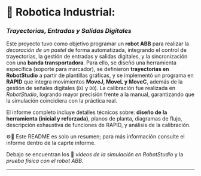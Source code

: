 # 🦾 Robotica Industrial:
### *Trayectorias, Entradas y Salidas Digitales*  

Este proyecto tuvo como objetivo programar un **robot ABB** para realizar la *decoración de un pastel* de forma automatizada, integrando el control de trayectorias, la gestión de entradas y salidas digitales, y la sincronización con una **banda transportadora**. Para ello, se diseñó una herramienta específica (soporte para marcador), se definieron **trayectorias en RobotStudio** a partir de plantillas gráficas, y se implementó un programa en **RAPID** que integra movimientos **MoveJ, MoveL y MoveC**, además de la gestión de señales digitales (`DI` y `DO`). La calibración fue realizada en *RobotStudio*, logrando mayor precisión frente a la manual, garantizando que la simulación coincidiera con la práctica real.  

El informe completo incluye detalles técnicos sobre: **diseño de la herramienta (inicial y reforzada)**, planos de planta, diagramas de flujo, descripción exhaustiva de funciones de RAPID, y análisis de la calibración. 

⚙️📐 Este README es solo un resumen; para más información consulte el informe dentro de la caprte informe.  

Debajo  se encuentran los 🎥 *videos de la simulación en RobotStudio* y la *prueba física con el robot ABB*.  

---
